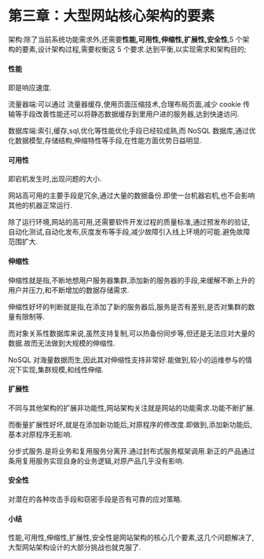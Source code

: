 # 第三章：大型网站核心架构的要素

架构:除了当前系统功能需求外,还需要**性能,可用性,伸缩性,扩展性,安全性**,5 个架构的要素,设计架构过程,需要权衡这 5 个要求.达到平衡,以实现需求和架构目的;

#### 性能

即是响应速度.

流量器端:可以通过 流量器缓存,使用页面压缩技术,合理布局页面,减少 cookie 传输等手段改善性能还可以将静态数据缓存到里用户进的服务器,达到快速访问.

数据库端:索引,缓存,sql,优化等性能优化手段已经较成熟,而 NoSQL 数据库,通过优化数据模型,存储结构,伸缩特性等手段,在性能方面优势日益明显.

#### 可用性

即宕机发生时,出现问题的大小.

网站高可用的主要手段是冗余,通过大量的数据备份.即使一台机器宕机,也不会影响其他的机器正常运行.

除了运行环境,网站的高可用,还需要软件开发过程的质量标准,通过预发布的验证,自动化测试,自动化发布,灰度发布等手段,减少故障引入线上环境的可能.避免故障范围扩大.

#### 伸缩性

伸缩性就是指,不断地想用户服务器集群,添加新的服务器的手段,来缓解不断上升的用户并压力,和不断增加的数据存储需求.

伸缩性好坏的判断就是指,在添加了新的服务器后,服务是否有差别,是否对集群的数量有限制等.

而对象关系性数据库来说,虽然支持复制,可以热备份同步等,但还是无法应对大量的数据.故而无法做到大规模的伸缩性.

NoSQL 对海量数据而生,因此其对伸缩性支持非常好.能做到,较小的运维参与的情况下实现,集群规模,和线性伸缩.

#### 扩展性

不同与其他架构的扩展非功能性,网站架构关注就是网站的功能需求.功能不断扩展.

而衡量扩展性好坏,就是在添加新功能后,对原程序的修改度.即做到,添加新功能后,基本对原程序无影响.

分步式服务.是将业务和复用服务分离开.通过封布式服务框架调用.新正的产品通过条用复用服务实现自身的业务逻辑,对原产品几乎没有影响.

#### 安全性

对潜在的各种攻击手段和窃密手段是否有可靠的应对策略.

#### 小结

性能,可用性,伸缩性,扩展性,安全性是网站架构的核心几个要素,这几个问题解决了,大型网站架构设计的大部分挑战也就克服了.
